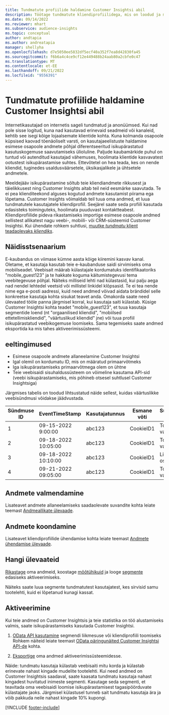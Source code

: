 ```yaml
---
title: Tundmatute profiilide haldamine Customer Insightsi abil
description: Töötage tundmatute kliendiprofiilidega, mis on loodud ja mida hallatakse rakenduses Dynamics 365 Customer Insights.
ms.date: 09/14/2022
ms.reviewer: mhart
ms.subservice: audience-insights
ms.topic: conceptual
author: andtapia
ms.author: andreatapia
manager: shellyha
ms.openlocfilehash: d7e5050ee5832df5ecf40a352f7ea8d42830fa45
ms.sourcegitcommit: f6b6a4c4ce9cf12e449488b24aab80a2cbfe0c47
ms.translationtype: MT
ms.contentlocale: et-EE
ms.lasthandoff: 09/21/2022
ms.locfileid: "9556391"
---
```

# <a name="manage-unknown-profiles-with-customer-insights"></a>Tundmatute profiilide haldamine Customer Insightsi abil

Internetikasutajad on internetis sageli tundmatud ja anonüümsed. Kui nad pole sisse logitud, kuna nad kasutavad erinevaid seadmeid või kanaleid, kehtib see isegi kõige lojaalsemate klientide kohta. Kuna kolmanda osapoole küpsised kaovad tõenäoliselt varsti, on kasutajaeelistuste haldamine esimese osapoole andmete põhjal diferentseeritud isikupärastatud kasutuskogemuse saavutamiseks ülioluline. Paljude kaubamärkide puhul on tuntud või autenditud kasutajad vähemuses, hoolimata klientide kasvavatest ootustest isikupärastamise suhtes. Ettevõtetel on hea teada, kes on nende kliendid, tuginedes usaldusväärsetele, üksikasjalikele ja ühtsetele andmetele.

Meeldejääv isikupärastamine sõltub teie kliendiandmete rikkusest ja täielikkusest ning Customer Insights aitab teil neid eesmärke saavutada. Te ei pea klienditeekond alguses kogutud andmete kasutamist piirama ega lõpetama. Customer Insights võimaldab teil tuua oma andmed, et luua tundmatutele kasutajatele kliendiprofiil. Seejärel saate seda profiili kasutada edasisteks toiminguteks, hoolimata puuduvast kontaktteabest. Kliendiprofiilide pideva rikastamiseks importige esimese osapoole andmed sellistest allikatest nagu veebi-, mobiili- või CRM-süsteemid Customer Insightsi. Kui ühendate rohkem suhtlusi, [muutke *tundmatu* klient teadaolevaks *kliendiks*](unknown-to-known.md).

## <a name="sample-scenario"></a>Näidisstsenaarium

E-kaubandus on viimase kümne aasta kõige kiiremini kasvav kanal. Oletame, et kasutaja kasutab teie e-kaubanduse saidi sirvimiseks oma mobiilseadet. Veebisait määrab külastajale kordumatuks identifikaatoriks "mobile_guest123" ja te hakkate koguma käitumistegevusi tema veebitegevuse põhjal. Näiteks milliseid lehti nad külastasid, kui palju aega nad nendel lehtedel veetsid või millistel linkidel klõpsasid. Te ei tea nende nime ega e-posti aadressi, kuid need andmed võivad aidata brändidel selle konkreetse kasutaja kohta sisukat teavet anda. Omakorda saate need ülevaated tööle panna järgmisel korral, kui kasutaja saiti külastab. Küsige Customer Insightsi kohta teadet "mobile_guest123", et tuua kasutaja segmentide loend (nt "orgaanilised kliendid", "mobiilsed ettetellimiskliendid", "väärtuslikud kliendid" jne) või tuua profiil isikupärastatud veebikogemuse loomiseks. Sama tegemiseks saate andmed eksportida ka mis tahes aktiveerimissüsteemi.

## <a name="prerequisites"></a>eeltingimused

- Esimese osapoole andmete allaneelamine Customer Insightsi
- Igal olemil on kordumatu ID, mis on määratud primaarvõtmeks
- Iga isikupärastamiseks primaarvõtmega olem on ühtne
- Teie veebisaidi sisuhaldussüsteem on võimeline kasutama API-sid (veebi isikupärastamiseks, mis põhineb otsesel suhtlusel Customer Insightsiga)

Järgmises tabelis on toodud lihtsustatud näide sellest, kuidas väärtuslikke veebisündmusi võidakse jäädvustada.

|Sündmuse ID|EventTimeStamp|Kasutajatunnus|Esmane võti|Sündmuse nimi|
|--|--|--|--|--|
|1|09-15-2022 9:00:00|abc123|CookieID1|Toote vaade|
|2|09-18-2022 10:05:00|abc123|CookieID1|Toote vaade|
|3|09-18-2022 10:10:00|abc123|CookieID1|Lisa ostukorvi|
|4|09-21-2022 09:05:00|abc123|CookieID1|Toote vaade|

## <a name="data-ingestion"></a>Andmete valmendamine

Lisateavet andmete allaneelamiseks saadaolevate suvandite kohta leiate teemast [Andmeallikate ülevaade](data-sources.md).

## <a name="data-unification"></a>Andmete koondamine

Lisateavet kliendiprofiilide ühendamise kohta leiate teemast [Andmete ühendamise ülevaade](data-unification.md).

## <a name="get-insights"></a>Hangi ülevaateid

[Rikastage](enrichment-hub.md) oma andmeid, koostage [mõõtühikuid](measures.md) ja looge [segmente](segments.md) edasiseks aktiveerimiseks.

Näiteks saate luua segmente tundmatutest kasutajatest, kes sirvisid samu tootelehti, kuid ei lõpetanud kunagi kassat.

## <a name="activation"></a>Aktiveerimine

Kui teie andmed on Customer Insightsis ja teie statistika on töö alustamiseks valmis, saate isikupärastamiseks kasutada Customer Insightsi.

1. [OData API kasutamine](apis.md) segmendi liikmesuse või kliendiprofiili toomiseks Rohkem näiteid leiate teemast [OData päringunäited Customer Insightsi API-de](odata-examples.md) kohta.

1. [Eksportige](export-destinations.md) oma andmed aktiveerimissüsteemidesse.

Näide: tundmatu kasutaja külastab veebisaiti mitu korda ja külastab erinevate nahast kingade mudelite tootelehti. Kui need andmed on Customer Insightsis saadaval, saate kaasata tundmatu kasutaja nahast kingadest huvitatud inimeste segmenti. Kasutage seda segmenti, et teavitada oma veebisaidi loomise isikupärastamisest tagasipöörduvate külastajate jaoks. Järgmisel külastusel tunneb sait tundmatu kasutaja ära ja võib pakkuda neile nahast kingade 10% kupongi.

[!INCLUDE [footer-include](includes/footer-banner.md)]
